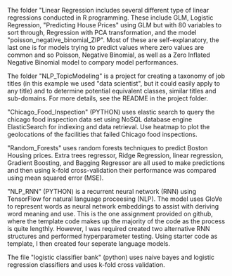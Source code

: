 The folder "Linear Regression includes several different type of linear regressions conducted in R programming. These include GLM, Logistic Regression, "Predicting House Prices" using GLM but with 80 variables to sort through, Regression with PCA transformation, and the model "poisson_negative_binomial_ZIP". Most of these are self-explanatory, the last one is for models trying to predict values where zero values are common and so Poisson, Negative Binomial, as well as a Zero Inflated Negative Binomial model to compary model performances.

The folder "NLP_TopicModeling" is a project for creating a taxonomy of job titles (in this example we used "data scientist", but it could easily apply to any title) and to determine potential equivalent classes, similar titles and sub-domains. For more details, see the README in the project folder.

"Chicago_Food_Inspection" (PYTHON) uses elastic search to query the chicago food inspection data set using NoSQL database engine ElasticSearch for indiexing and data retrieval. Use heatmap to plot the geolocations of the facilities that failed Chicago food inspections.

"Random_Forests" uses random forests techniques to predict Boston Housing prices. Extra trees regressor, Ridge Regression, linear regression, Gradient Boosting, and Bagging Regressor are all used to make predictions and then using k-fold cross-validation their performance was compared using mean squared error (MSE). 

"NLP_RNN" (PYTHON) is a recurrent neural network (RNN) using TensorFlow for natural language proceesing (NLP). The model uses GloVe to represent words as neural network embeddings to assist with deriving word meaning and use. This is the one assignment provided on github, where the template code makes up the majority of the code as the process is quite lengthly. However, I was required created two alternative RNN structures and performed hyperparameter testing. Using starter code as template, I then created four seperate
language models.

The file "logistic classifier bank" (python) uses naive bayes and logistic regression classifiers and uses k-fold cross validation.


